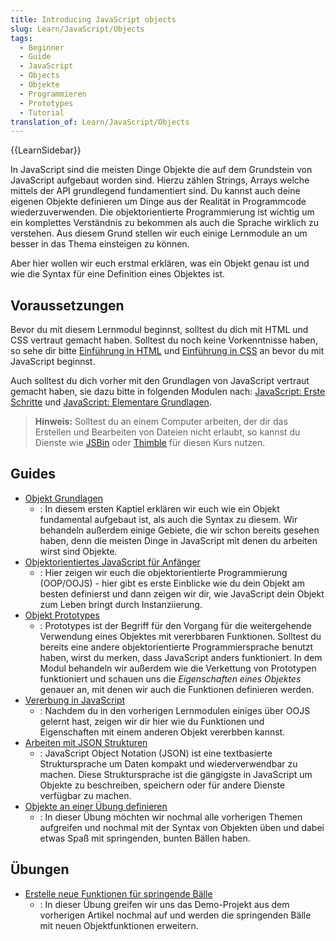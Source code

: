 ```yaml
---
title: Introducing JavaScript objects
slug: Learn/JavaScript/Objects
tags:
  - Beginner
  - Guide
  - JavaScript
  - Objects
  - Objekte
  - Programmieren
  - Prototypes
  - Tutorial
translation_of: Learn/JavaScript/Objects
---
```

{{LearnSidebar}}

In JavaScript sind die meisten Dinge Objekte die auf dem Grundstein von JavaScript aufgebaut worden sind. Hierzu zählen Strings, Arrays welche mittels der API grundlegend fundamentiert sind. Du kannst auch deine eigenen Objekte definieren um Dinge aus der Realität in Programmcode wiederzuverwenden. Die objektorientierte Programmierung ist wichtig um ein komplettes Verständnis zu bekommen als auch die Sprache wirklich zu verstehen. Aus diesem Grund stellen wir euch einige Lernmodule an um besser in das Thema einsteigen zu können.

Aber hier wollen wir euch erstmal erklären, was ein Objekt genau ist und wie die Syntax für eine Definition eines Objektes ist.

## Voraussetzungen

Bevor du mit diesem Lernmodul beginnst, solltest du dich mit HTML und CSS vertraut gemacht haben. Solltest du noch keine Vorkenntnisse haben, so sehe dir bitte [Einführung in HTML](/de/docs/Web/Guide/HTML/Introduction) und [Einführung in CSS](/de/docs/Learn/CSS/Introduction_to_CSS) an bevor du mit JavaScript beginnst.

Auch solltest du dich vorher mit den Grundlagen von JavaScript vertraut gemacht haben, sie dazu bitte in folgenden Modulen nach: [JavaScript: Erste Schritte](/de/docs/Learn/JavaScript/First_steps) und [JavaScript: Elementare Grundlagen](/de/docs/Learn/JavaScript/Building_blocks).

> **Hinweis:** Solltest du an einem Computer arbeiten, der dir das Erstellen und Bearbeiten von Dateien nicht erlaubt, so kannst du Dienste wie [JSBin](http://jsbin.com/) oder [Thimble](https://thimble.mozilla.org/) für diesen Kurs nutzen.

## Guides

- [Objekt Grundlagen](/de/docs/Learn/JavaScript/Objects/Basics)
  - : In diesem ersten Kaptiel erklären wir euch wie ein Objekt fundamental aufgebaut ist, als auch die Syntax zu diesem. Wir behandeln außerdem einige Gebiete, die wir schon bereits gesehen haben, denn die meisten Dinge in JavaScript mit denen du arbeiten wirst sind Objekte.
- [Objektorientiertes JavaScript für Anfänger](/de/docs/Learn/JavaScript/Objects/Object-oriented_JS)
  - : Hier zeigen wir euch die objektorientierte Programmierung (OOP/OOJS) - hier gibt es erste Einblicke wie du dein Objekt am besten definierst und dann zeigen wir dir, wie JavaScript dein Objekt zum Leben bringt durch Instanziierung.
- [Objekt Prototypes](/de/docs/Learn/JavaScript/Objects/Object_prototypes)
  - : Prototypes ist der Begriff für den Vorgang für die weitergehende Verwendung eines Objektes mit vererbbaren Funktionen. Solltest du bereits eine andere objektorientierte Programmiersprache benutzt haben, wirst du merken, dass JavaScript anders funktioniert. In dem Modul behandeln wir außerdem wie die Verkettung von Prototypen funktioniert und schauen uns die _Eigenschaften eines Objektes_ genauer an, mit denen wir auch die Funktionen definieren werden.
- [Vererbung in JavaScript](/de/docs/Learn/JavaScript/Objects/Inheritance)
  - : Nachdem du in den vorherigen Lernmodulen einiges über OOJS gelernt hast, zeigen wir dir hier wie du Funktionen und Eigenschaften mit einem anderen Objekt vererbben kannst.
- [Arbeiten mit JSON Strukturen](/de/docs/Learn/JavaScript/Objects/JSON)
  - : JavaScript Object Notation (JSON) ist eine textbasierte Struktursprache um Daten kompakt und wiederverwendbar zu machen. Diese Struktursprache ist die gängigste in JavaScript um Objekte zu beschreiben, speichern oder für andere Dienste verfügbar zu machen.
- [Objekte an einer Übung definieren](/de/docs/Learn/JavaScript/Objects/Object_building_practice)
  - : In dieser Übung möchten wir nochmal alle vorherigen Themen aufgreifen und nochmal mit der Syntax von Objekten üben und dabei etwas Spaß mit springenden, bunten Bällen haben.

## Übungen

- [Erstelle neue Funktionen für springende Bälle](/de/docs/Learn/JavaScript/Objects/Adding_bouncing_balls_features)
  - : In dieser Übung greifen wir uns das Demo-Projekt aus dem vorherigen Artikel nochmal auf und werden die springenden Bälle mit neuen Objektfunktionen erweitern.
